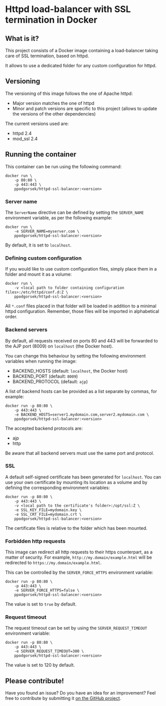 # Httpd load-balancer with SSL termination in Docker

## What is it?

This project consists of a Docker image containing a load-balancer taking care of SSL termination, based on httpd.

It allows to use a dedicated folder for any custom configuration for httpd.

## Versioning

The versioning of this image follows the one of Apache httpd:

* Major version matches the one of httpd
* Minor and patch versions are specific to this project (allows to update the versions of the other dependencies)

The current versions used are:

* httpd 2.4
* mod_ssl 2.4

## Running the container

This container can be run using the following command:

    docker run \
        -p 80:80 \
        -p 443:443 \
        ppodgorsek/httpd-ssl-balancer:<version>

### Server name

The `ServerName` directive can be defined by setting the `SERVER_NAME` environment variable, as per the following example:

    docker run \
        -e SERVER_NAME=myserver.com \
        ppodgorsek/httpd-ssl-balancer:<version>

By default, it is set to `localhost`.

### Defining custom configuration

If you would like to use custom configuration files, simply place them in a folder and mount it as a volume:

    docker run \
        -v <local path to folder containing configuration files>:/etc/httpd/conf.d:Z \
        ppodgorsek/httpd-ssl-balancer:<version>

All `*.conf` files placed in that folder will be loaded in addition to a minimal httpd configuration.
Remember, those files will be imported in alphabetical order.

### Backend servers

By default, all requests received on ports 80 and 443 will be forwarded to the AJP port (8009) on `localhost` (the Docker host).

You can change this behaviour by setting the following environment variables when running the image:
  * BACKEND_HOSTS (default: `localhost`, the Docker host)
  * BACKEND_PORT (default: `8009`)
  * BACKEND_PROTOCOL (default: `ajp`)

A list of backend hosts can be provided as a list separate by commas, for example:

    docker run -p 80:80 \
        -p 443:443 \
        -e BACKEND_HOSTS=server1.mydomain.com,server2.mydomain.com \
        ppodgorsek/httpd-ssl-balancer:<version>

The accepted backend protocols are:
  * ajp
  * http

Be aware that all backend servers must use the same port and protocol.

### SSL

A default self-signed certificate has been generated for `localhost`. You can use your own certificate by mounting its location as a volume and by defining the corresponding environment variables:

    docker run -p 80:80 \
        -p 443:443 \
        -v <local path to the certificate's folder>:/opt/ssl:Z \
        -e SSL_KEY_FILE=mydomain.key \
        -e SSL_CRT_FILE=mydomain.crt \
        ppodgorsek/httpd-ssl-balancer:<version>

The certificate files is relative to the folder which has been mounted.

### Forbidden http requests

This image can redirect all http requests to their https counterpart, as a matter of security. For example, `http://my.domain/example.html` will be redirected to `https://my.domain/example.html`.

This can be controlled by the `SERVER_FORCE_HTTPS` environment variable:

    docker run -p 80:80 \
        -p 443:443 \
        -e SERVER_FORCE_HTTPS=false \
        ppodgorsek/httpd-ssl-balancer:<version>

The value is set to `true` by default.

### Request timeout

The request timeout can be set by using the `SERVER_REQUEST_TIMEOUT` environment variable:

    docker run -p 80:80 \
        -p 443:443 \
        -e SERVER_REQUEST_TIMEOUT=300 \
        ppodgorsek/httpd-ssl-balancer:<version>

The value is set to 120 by default.

## Please contribute!

Have you found an issue? Do you have an idea for an improvement? Feel free to contribute by submitting it [on the GitHub project](https://github.com/ppodgorsek/docker-httpd-ssl-balancer/issues).
